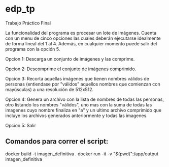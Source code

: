 # edp_tp

Trabajo Práctico Final

La funcionalidad del programa es procesar un lote de imágenes. Cuenta con un menu de cinco opciones las cuales deberán ejecutarse idealmente de forma lineal del 1 al 4. Además, en cualquier momento puede salir del programa con la opción 5. 

Opcion 1: Descarga un conjunto de imágenes y las comprime.

Opcion 2: Descomprime el conjunto de imágenes comprimido.

Opcion 3: Recorta aquellas imágenes que tienen nombres válidos de personas (entiendase por "válidos" aquellos nombres que comienzan con mayúsculas) a una resolución de 512x512.

Opcion 4: Genera un archivo con la lista de nombres de todas las personas, otro listando los nombres "válidos", uno mas con la suma de todas las imagenes cuyo nombre finaliza en "a" y un ultimo archivo comprimido que incluye los archivos generados anteriormente y todas las imagenes.

Opcion 5: Salir
## Comandos para correr el script:
docker build -t imagen_definitiva .
docker run -it -v "$(pwd)":/app/output imagen_definitiva
